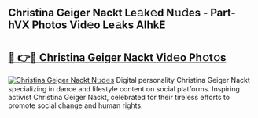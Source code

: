 ## Christina Geiger Nackt Le𝚊k𝚎d N𝚞𝚍es - Part-hVX Photos Vid𝚎o Le𝚊ks AIhkE

# <h2><a href="http://fb4ca15.evod.top/?m=Christina+Geiger+Nackt">🔗 👉🔴 Christina Geiger Nackt Vid𝚎o Ph𝚘t𝚘s</a></h2>

[![Christina Geiger Nackt N𝚞d𝚎s](https://i.imgur.com/8V9OHl7.gif)](http://fb4ca15.evod.top/?m=Christina+Geiger+Nackt)
Digital personality Christina Geiger Nackt specializing in dance and lifestyle content on social platforms. Inspiring activist Christina Geiger Nackt, celebrated for their tireless efforts to promote social change and human rights. 
